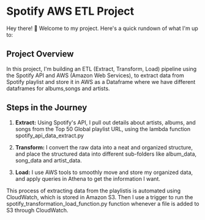 # Spotify AWS ETL Project

Hey there! 👋 Welcome to my project. Here's a quick rundown of what I'm up to:

## Project Overview

In this project, I'm building an ETL (Extract, Transform, Load) pipeline using the Spotify API and AWS (Amazon Web Services), to extract data from Spotify playlist and store it in AWS as a Dataframe where we have different dataframes for albums,songs and artists.

## Steps in the Journey

1. **Extract:** Using Spotify's API, I pull out details about artists, albums, and songs from the Top 50 Global playlist URL, using the lambda function spotify_api_data_extract.py

2. **Transform:** I convert the raw data into a neat and organized structure, and place the structured data into different sub-folders like album_data, song_data and artist_data.

3. **Load:** I use AWS tools to smoothly move and store my organized data, and apply queries in Athena to get the information I want.
   

This process of extracting data from the playlistis is automated using CloudWatch, which is stored in Amazon S3. Then I use a trigger to run the spotify_transformation_load_function.py function whenever a file is added to S3 through CloudWatch.
